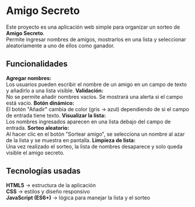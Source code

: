 # Amigo Secreto
Este proyecto es una aplicación web simple para organizar un sorteo de **Amigo Secreto**.  
Permite ingresar nombres de amigos, mostrarlos en una lista y seleccionar aleatoriamente a uno de ellos como ganador.
## Funcionalidades
**Agregar nombres:**  
  Los usuarios pueden escribir el nombre de un amigo en un campo de texto y añadirlo a una lista visible.
**Validación:**  
  No se permite añadir nombres vacíos. Se mostrará una alerta si el campo está vacío.
**Botón dinámico:**  
  El botón "Añadir" cambia de color (gris → azul) dependiendo de si el campo de entrada tiene texto.
**Visualizar la lista:**  
  Los nombres ingresados aparecen en una lista debajo del campo de entrada.
**Sorteo aleatorio:**  
  Al hacer clic en el botón "Sortear amigo", se selecciona un nombre al azar de la lista y se muestra en pantalla.
**Limpieza de lista:**  
  Una vez realizado el sorteo, la lista de nombres desaparece y solo queda visible el amigo secreto.
## Tecnologías usadas
**HTML5** → estructura de la aplicación  
**CSS** → estilos y diseño responsivo  
**JavaScript (ES6+)** → lógica para manejar la lista y el sorteo  
